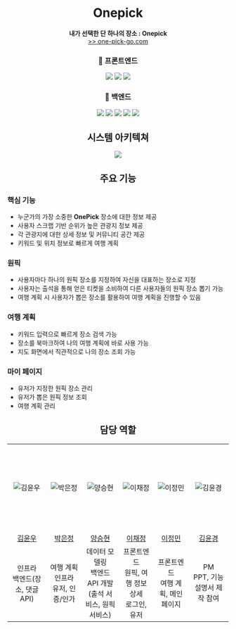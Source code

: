 <h1 align="center"><strong>Onepick</strong></h1>
  <p align="center">
    <strong>내가 선택한 단 하나의 장소 : Onepick</strong>
    <br />
    <!--참고 : https://ileriayo.github.io/markdown-badges/-->
    <a href="http://one-pick-go.com/">
    >> one-pick-go.com
    </a>
  </p>
</div>

<h3 align="center">🧷 프론트엔드 </h3>
<div align="center">
<img src="https://img.shields.io/badge/Javascript-F7DF1E?style=for-the-badge&logo=javascript&logoColor=white"/> <img src="https://img.shields.io/badge/Node.js-339933?style=for-the-badge&logo=node.js&logoColor=white"/> <img src="https://img.shields.io/badge/React-61DAFB?style=for-the-badge&logo=React&logoColor=white"/> 
</div>
<!--**Language |** Javascript
**Framework |** React
**Engine |** Node 
**Library |**-->

<h3 align="center">🧷 백엔드</h3>
<div align="center">
<img src="https://img.shields.io/badge/springboot-6DB33F?style=for-the-badge&logo=spring&logoColor=white"> <img src="https://img.shields.io/badge/java-007396?style=for-the-badge&logo=java&logoColor=white"> <img src="https://img.shields.io/badge/mysql-4479A1?style=for-the-badge&logo=mysql&logoColor=white"> <img src="https://img.shields.io/badge/gradle-02303A?style=for-the-badge&logo=gradle&logoColor=white"/> <img src="https://img.shields.io/badge/redis-DC382D?style=for-the-badge&logo=redis&logoColor=white"/></div>

<!--**Language |** Java 17

**Framework |** Spring Boot 2.7.12

**Data(RDBMS) |** Spring-Data-JPA 2.7.14, MySQL 8.0

**Cache |** Redis 2.7.14

**Build Tool |** Gradle

**Test |** Junit 5.8.2, Mockito 4.5.1-->



<h2 align="center"><strong>시스템 아키텍쳐</strong></h3>
<div align="center">
  <img src="https://github.com/Gabojago2023/.github/assets/70054592/225b92b0-e8e0-4e30-92f6-72e474a53360"/>
</div>

<h2 align="center"><strong>주요 기능</strong></h3>
<h3>핵심 기능</h3>
<ul>
  <li>누군가의 가장 소중한 <strong>OnePick</strong> 장소에 대한 정보 제공</li>
  <li>사용자 스크랩 기반 순위가 높은 관광지 정보 제공</li>
  <li>각 관광지에 대한 상세 정보 및 커뮤니티 공간 제공</li>
  <li>키워드 및 위치 정보로 빠르게 여행 계획</li>
</ul>

<h3>원픽</h3>
<ul>
  <li>사용자마다 하나의 원픽 장소를 지정하여 자신을 대표하는 장소로 지정</li>
  <li>사용자는 출석을 통해 얻은 티켓을 소비하여 다른 사용자들의 원픽 장소 뽑기 가능</li>
  <li>여행 계획 시 사용자가 뽑은 장소를 활용하여 여행 계획을 진행할 수 있음</li>
</ul>

<h3>여행 계획</h3>
<ul>
  <li>키워드 입력으로 빠르게 장소 검색 가능</li>
  <li>장소를 북마크하여 나의 여행 계획에 바로 사용 가능</li>
  <li>지도 화면에서 직관적으로 나의 장소 조회 가능</li>
</ul>

<h3>마이 페이지</h3>
<ul>
  <li>유저가 지정한 원픽 장소 관리</li>
  <li>유저가 뽑은 원픽 정보 조회</li>
  <li>여행 계획 관리</li>
</ul>





<h2 align="center"><strong>담당 역할</strong></h3>


<table align="center" stlye="width: 80%; table-layout: fixed;">
  <tr align="center">
    <td style="text-align: center;" width="200" height="200"><img src="https://avatars.githubusercontent.com/u/59324129" alt="김윤우" ></td>
    <td style="text-align: center;" width="200" height="200"><img src="https://avatars.githubusercontent.com/u/50352139" alt="박은정" ></td>
    <td style="text-align: center;" width="200" height="200"><img src="https://avatars.githubusercontent.com/u/70054592" alt="양승현" ></td>
    <td style="text-align: center;" width="200" height="200"><img src="https://avatars.githubusercontent.com/u/112626357" alt="이채정" ></td>
    <td style="text-align: center;" width="200" height="200"><img src="https://avatars.githubusercontent.com/u/62495697" alt="이정민" ></td>
    <td style="text-align: center;" width="200" height="200"><img src="https://avatars.githubusercontent.com/u/139773566" alt="김윤경" ></td>
  </tr>
  <tr  align="center">
    <td style="text-align: center;" ><a href="https://github.com/yoonwoo-kim">김윤우</a></td>
    <td style="text-align: center;"><a href="https://github.com/Eundms">박은정</a></td>
    <td style="text-align: center;"><a href="https://github.com/Devyan0">양승현</a></td>
    <td style="text-align: center;" ><a href="https://github.com/chaejeong-lee">이채정</a></td>
    <td style="text-align: center;"><a href="https://github.com/jung1234805">이정민</a></td>
    <td style="text-align: center;"><a href="https://github.com/kkkk120">김윤경</a></td>
  </tr>
  <tr align="center">
    <td style="text-align: center;">인프라 <br/> 백엔드(장소, 댓글 API) </td>
    <td style="text-align: center;">여행 계획 <br/> 인프라  <br/> 유저, 인증/인가 </td>
    <td style="text-align: center;">데이터 모델링 <br/> 백엔드 API 개발 (출석 서비스, 원픽 서비스) </td>
    <td style="text-align: center;">프론트엔드 </br> 원픽, 여행 정보 상세 </br> 로그인, 유저 </td>
    <td style="text-align: center;">프론트엔드 <br/> 여행 계획, 메인 페이지</td>
    <td style="text-align: center;">PM <br/> PPT, 기능설명서 제작 참여</td>
  </tr>
  
</table>

